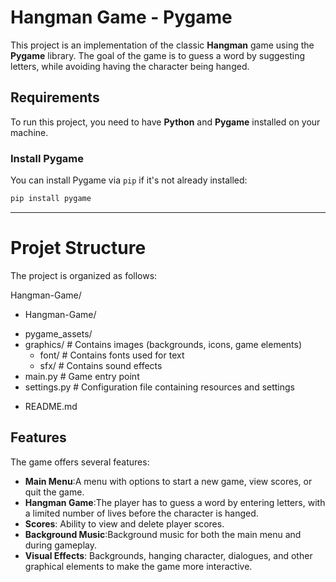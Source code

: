 # Hangman Game - Pygame

This project is an implementation of the classic **Hangman** game using the **Pygame** library. The goal of the game is to guess a word by suggesting letters, while avoiding having the character being hanged.

## Requirements

To run this project, you need to have **Python** and **Pygame** installed on your machine.

### Install Pygame

You can install Pygame via `pip` if it's not already installed:

```bash
pip install pygame
```  
***  

# Projet Structure  

The project is organized as follows:  

Hangman-Game/
+ Hangman-Game/
 * pygame_assets/
 * graphics/               # Contains images (backgrounds, icons, game elements)
    * font/                # Contains fonts used for text
    * sfx/                 # Contains sound effects
 * main.py                 # Game entry point
 * settings.py             # Configuration file containing resources and settings
+ README.md                

## Features  
The game offers several features:  

+ **Main Menu**:A menu with options to start a new game, view scores, or quit the game.
+ **Hangman Game**:The player has to guess a word by entering letters, with a limited number of lives before the character is hanged.
+ **Scores**: Ability to view and delete player scores.
+ **Background Music**:Background music for both the main menu and during gameplay.
+ **Visual Effects**: Backgrounds, hanging character, dialogues, and other graphical elements to make the game more interactive.





  

